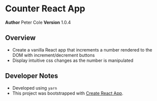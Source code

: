 # Counter React App

**Author** Peter Cole
**Version** 1.0.4

## Overview

- Create a vanilla React app that increments a number rendered to the DOM with increment/decrement buttons
- Display intuitive css changes as the number is manipulated

## Developer Notes

- Developed using `yarn`
- This project was bootstrapped with [Create React App](https://github.com/facebook/create-react-app).
